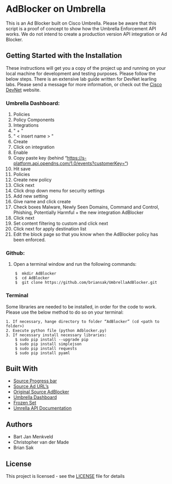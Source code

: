 # AdBlocker on Umbrella

This is an Ad Blocker built on Cisco Umbrella. Please be aware that this script is a proof of concept to show how the Umbrella Enforcement API works. We do not intend to create a production version API integration or Ad Blocker. 

## Getting Started with the Installation

These instructions will get you a copy of the project up and running on your local machine for development and testing purposes. Please follow the below steps. There is an extensive lab guide written for DevNet learling labs. Please send a message for more information, or check out the [Cisco DevNet](https://developer.cisco.com) website.

### Umbrella Dashboard:
1. Policies
2. Policy Components
3. Integrations 
4. " + " 
5. " < insert name > "
6. Create 
7. Click on integration 
8. Enable 
9. Copy paste key (behind “https://s-platform.api.opendns.com/1.0/events?customerKey=“) 
10. Hit save
11. Policies
12. Create new policy
13. Click next
14. Click drop down menu for security settings
15. Add new setting
16. Give name and click create
17. Check boxes Malware, Newly Seen Domains, Command and Control,  Phishing, Potentially Harmful + the new integration AdBlocker
18. Click next
19. Set content filtering to custom and click next
20. Click next for apply destination list
21. Edit the block page so that you know when the AdBlocker policy has been enforced.

### Github:
1. Open a terminal window and run the following commands:
```
    $  mkdir AdBlocker
    $  cd AdBlocker
    $  git clone https://github.com/briansak/UmbrellaAdBlocker.git
```

### Terminal

Some libraries are needed to be installed, in order for the code to work. Please use the below method to do so on your terminal:

```
1. If necessary, hange directory to folder “AdBlocker” (cd <path to folder>)
2. Execute python file (python Adblocker.py)
3. If necessary install necessary libraries:
	$ sudo pip install --upgrade pip
	$ sudo pip install simplejson
	$ sudo pip install requests
	$ sudo pip install pyaml
```

## Built With

* [Source Progress bar](https://gist.github.com/kennethreitz/450592)
* [Source Ad URL’s](https://raw.githubusercontent.com/StevenBlack/hosts/master/hosts)
* [Original Source AdBlocker](https://github.com/bartjanm/addblocker)
* [Umbrella Dashboard](https://dashboard.umbrella.com)
* [Frozen Set](https://www.python-course.eu/sets_frozensets.php)
* [Umrella API Documentation](https://docs.umbrella.com/developer/enforcement-api/)

## Authors

* Bart Jan Menkveld 
* Christopher van der Made
* Brian Sak

## License

This project is licensed - see the [LICENSE](LICENSE) file for details



